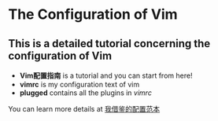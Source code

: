 # The Configuration of Vim
## This is a detailed tutorial concerning the configuration of Vim
- **Vim配置指南** is a tutorial and you can start from here!
- **vimrc** is my configuration text of vim
- **plugged** contains all the plugins in *vimrc*

You can learn more details at [我借鉴的配置范本](https://github.com/theniceboy/vimrc-example)
